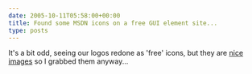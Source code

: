 ```yaml
---
date: 2005-10-11T05:58:00+00:00
title: Found some MSDN icons on a free GUI element site...
type: posts
---
```

It's a bit odd, seeing our logos redone as 'free' icons, but they are [nice images](http://interfacelift.com/icons-win/details.php?id=1571) so I grabbed them anyway...
